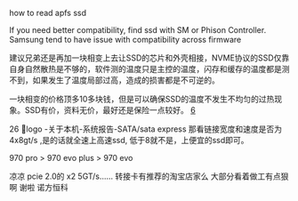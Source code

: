 how to read apfs ssd

If you need better compatibility, find ssd with SM or Phison Controller. Samsung tend to have issue with compatibility across firmware


建议兄弟还是再加一块相变上去让SSD的芯片和外壳相接，NVME协议的SSD仅靠自身自然散热是不够的，软件测的温度只是主控的温度，闪存和缓存的温度都是测不到，如果发生了温度局部过高，造成的损害都是不可逆的。

一块相变的价格顶多10多块钱，但是可以确保SSD的温度不发生不均匀的过热现象。SSD有价，资料无价，最好还是保险一点较好。 [6]


26
🍎logo -关于本机-系统报告-SATA/sata express 那看链接宽度和速度是否为4x8gt/s ,是的话就全速上高速ssd, 低于8就不是，上便宜的ssd即可。

970 pro > 970 evo plus > 970 evo

凉凉 pcie 2.0的 x2 5GT/s…… 转接卡有推荐的淘宝店家么 大部分看着做工有点狠啊 谢啦
诺方恒科

[1]: https://appuals.com/how-to-read-a-mac-drive-hfs-and-apfs-on-pc/
[2]: https://www.zhihu.com/question/38166663
[3]: https://apple.stackexchange.com/questions/200907/how-to-mount-pcie-ssd-from-macbook-air-in-another-computer
[4]: https://item.taobao.com/item.htm?id=562388724120
[5]: https://www.youtube.com/watch?v=EW60S5WrswY
[6]: https://www.zhihu.com/question/21100176/answer/659396347 "MacBook Pro 如何更换 SSD 硬盘？"
[7]: https://www.zhihu.com/question/21100176/answer/659396347
[8]: https://www.zhihu.com/question/19926569/answer/547791508
[9]: https://zh.ifixit.com/Guide/MacBook+Air+13-Inch+Early+2015+SSD+Upgrade+to+NVMe/119755